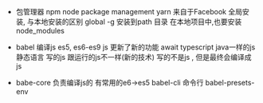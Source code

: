 - 包管理器
    npm  node package management
    yarn  来自于Facebook
    全局安装, 与本地安装的区别
    global -g  安装到path  目录
    在本地项目中,也要安装
    node_modules

- babel  编译js
es5, es6-es9
js  更新了新的功能 await
typescript  java一样的js  静态语言
写的js  跟运行的js不一样(新的技术)
写的不是js , 但是最终会编译成js

- babe-core 负责编译js的
    有常用的e6->es5
    babel-cli 命令行
    babel-presets-env